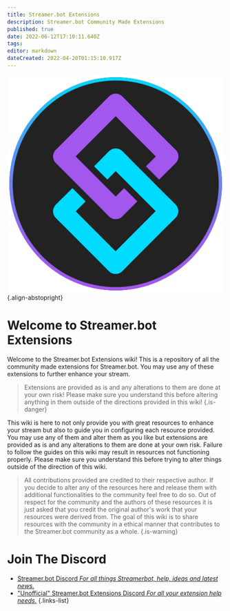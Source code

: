 ```yaml
---
title: Streamer.bot Extensions
description: Streamer.bot Community Made Extensions
published: true
date: 2022-06-12T17:10:11.640Z
tags: 
editor: markdown
dateCreated: 2022-04-20T01:15:10.917Z
---
```


![streamerbot.png](./logos/streamerbot.png){.align-abstopright}

# Welcome to Streamer.bot Extensions

Welcome to the Streamer.bot Extensions wiki! This is a repository of all the community made extensions for Streamer.bot. You may use any of these extensions to further enhance your stream.

>Extensions are provided as is and any alterations to them are done at your own risk!
Please make sure you understand this before altering anything in them outside of the directions provided in this wiki!
{.is-danger}

This wiki is here to not only provide you with great resources to enhance your stream but also to guide you in configuring each resource provided. You may use any of them and alter them as you like but extensions are provided as is and any alterations to them are done at your own risk. Failure to follow the guides on this wiki may result in resources not functioning properly. Please make sure you understand this before trying to alter things outside of the direction of this wiki.

>All contributions provided are credited to their respective author.
If you decide to alter any of the resources here and release them with additional functionalities to the community feel free to do so.
Out of respect for the community and the authors of these resources it is just asked that you credit the original author's work that your resources were derived from.
The goal of this wiki is to share resources with the community in a ethical manner that contributes to the Streamer.bot community as a whole.
{.is-warning}

# Join The Discord

- [Streamer.bot Discord *For all things Streamerbot, help, ideas and latest news.*](https://discord.gg/6jBaYeatnZ)
- ["Unofficial" Streamer.bot Extensions Discord *For all your extension help needs.*](https://discord.gg/kfYDu6k5)
{.links-list}


